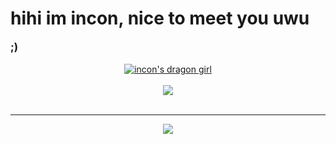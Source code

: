 # hihi im incon, nice to meet you uwu
<div style='font-size:1.2em'>
	<b>;)</b>
	<br>

</div>

<br>

<center>
<a href="https://github.com/reoccur">
  <img align="center" src="https://media1.tenor.com/images/09404ce907d19d5ba90d80af3e3369b6/tenor.gif?itemid=9254963" alt="incon's dragon girl" />
</a>
<br><br>
  <img align="center" src="https://external-content.duckduckgo.com/iu/?u=http%3A%2F%2Fgifimage.net%2Fwp-content%2Fuploads%2F2017%2F10%2Fcute-anime-boy-gif-7.gif&f=1&nofb=1" />
</a>
<br>
<br>
<hr>

<img src="https://external-content.duckduckgo.com/iu/?u=http%3A%2F%2Fmedia.giphy.com%2Fmedia%2FI7Q3mhyW2CcFO%2Fgiphy.gif&f=1&nofb=1">

</center>

